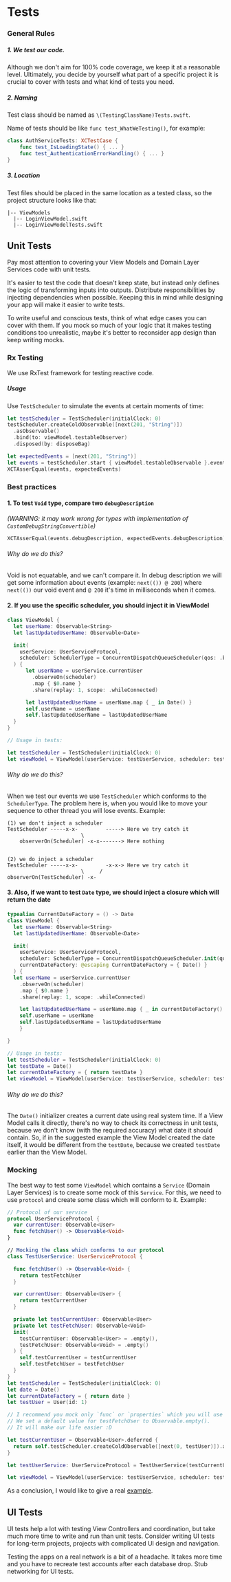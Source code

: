 # Tests

### General Rules

##### 1. We test our code.

Although we don't aim for 100% code coverage, we keep it at a reasonable level. Ultimately, you decide by yourself what part of a specific project it is crucial to cover with tests and what kind of tests you need.

##### 2. Naming

Test class should be named as `\(TestingClassName)Tests.swift`.

Name of tests should be like `func test_WhatWeTesting()`, for example:

```swift
class AuthServiceTests: XCTestCase {
	func test_IsLoadingState() { ... }
	func test_AuthenticationErrorHandling() { ... }
}
```

##### 3. Location

Test files should be placed in the same location as a tested class, so the project structure looks like that:

```
|-- ViewModels
  |-- LoginViewModel.swift
  |-- LoginViewModelTests.swift
```

## Unit Tests
Pay most attention to covering your View Models and Domain Layer Services code with unit tests.

It's easier to test the code that doesn't keep state, but instead only defines the logic of transforming inputs into outputs. Distribute responsibilities by injecting dependencies when possible. Keeping this in mind while designing your app will make it easier to write tests.

To write useful and conscious tests, think of what edge cases you can cover with them. If you mock so much of your logic that it makes testing conditions too unrealistic, maybe it's better to reconsider app design than keep writing mocks.

### Rx Testing

We use RxTest framework for testing reactive code.

##### Usage

Use `TestScheduler` to simulate the events at certain moments of time:

```swift
let testScheduler = TestScheduler(initialClock: 0)
testScheduler.createColdObservable([next(201, "String")])
  .asObservable()
  .bind(to: viewModel.testableObserver)
  .disposed(by: disposeBag)

let expectedEvents = [next(201, "String")]
let events = testScheduler.start { viewModel.testableObservable }.events
XCTAsserEqual(events, expectedEvents)
```

### Best practices

#### 1. To test `Void` type, compare two `debugDescription`

*(WARNING: it may work wrong for types with implementation of `CustomDebugStringConvertible`)*

```swift
XCTAsserEqual(events.debugDescription, expectedEvents.debugDescription)
```

###### Why do we do this?
Void is not equatable, and we can't compare it. In debug description we will get some information about events (example: `next(()) @ 200`) where `next(())` our void event and `@ 200` it's time  in milliseconds when it comes.

#### 2. If you use the specific scheduler, you should inject it in ViewModel

```swift
class ViewModel {
  let userName: Observable<String>
  let lastUpdatedUserName: Observable<Date>

  init(
    userService: UserServiceProtocol,
    scheduler: SchedulerType = ConcurrentDispatchQueueScheduler(qos: .background)
  ) {
      let userName = userService.currentUser
        .observeOn(scheduler)
        .map { $0.name }
        .share(replay: 1, scope: .whileConnected)

      let lastUpdatedUserName = userName.map { _ in Date() }
      self.userName = userName
      self.lastUpdatedUserName = lastUpdatedUserName
  }
}

// Usage in tests:

let testScheduler = TestScheduler(initialClock: 0)
let viewModel = ViewModel(userService: testUserService, scheduler: testScheduler)
```

###### Why do we do this?

When we test our events we use `TestScheduler` which conforms to the `SchedulerType`. The problem here is, when you would like to move your sequence to other thread you will lose events.
Example: 

```
(1) we don't inject a scheduler
TestScheduler -----x-x-         -----> Here we try catch it
                        \    
    observerOn(Scheduler) -x-x-------> Here nothing


(2) we do inject a scheduler
TestScheduler -----x-x-         -x-x-> Here we try catch it
                        \     /
observerOn(TestScheduler) -x-
```

#### 3. Also, if we want to test `Date` type, we should inject a closure which will return the date

```swift
typealias CurrentDateFactory = () -> Date
class ViewModel {
  let userName: Observable<String>
  let lastUpdatedUserName: Observable<Date>

  init(
    userService: UserServiceProtocol,
    scheduler: SchedulerType = ConcurrentDispatchQueueScheduler.init(qos: .background),
    currentDateFactory: @escaping CurrentDateFactory = { Date() }
  ) {
  let userName = userService.currentUser
    .observeOn(scheduler)
    .map { $0.name }
    .share(replay: 1, scope: .whileConnected)

    let lastUpdatedUserName = userName.map { _ in currentDateFactory() }
    self.userName = userName
    self.lastUpdatedUserName = lastUpdatedUserName
    }

}

// Usage in tests:
let testScheduler = TestScheduler(initialClock: 0)
let testDate = Date()
let currentDateFactory = { return testDate }
let viewModel = ViewModel(userService: testUserService, scheduler: testScheduler, currentDateFactory: currentDateFactory)
```

###### Why do we do this?
The `Date()` initializer creates a current date using real system time. If a View Model calls it directly, there's no way to check its correctness in unit tests, because we don't know (with the required accuracy) what date it should contain. So, if in the suggested example the View Model created the date itself, it would be different from the `testDate`, because we created `testDate` earlier than the View Model.

### Mocking
The best way to test some `ViewModel` which contains a `Service` (Domain Layer Services) is to create some mock of this `Service`. For this, we need to use `protocol` and create some class which will conform to it.
Example: 

```swift
// Protocol of our service 
protocol UserServiceProtocol {
  var currentUser: Observable<User>
  func fetchUser() -> Observable<Void>
}

// Mocking the class which conforms to our protocol
class TestUserService: UserServiceProtocol {

  func fetchUser() -> Observable<Void> {
    return testFetchUser
  }

  var currentUser: Observable<User> {
    return testCurrentUser
  }

  private let testCurrentUser: Observable<User>
  private let testFetchUser: Observable<Void>
  init(
    testCurrentUser: Observable<User> = .empty(),
    testFetchUser: Observable<Void> = .empty()
  ) {
    self.testCurrentUser = testCurrentUser
    self.testFetchUser = testFetchUser
  }
}
let testScheduler = TestScheduler(initialClock: 0)
let date = Date()
let currentDateFactory = { return date }
let testUser = User(id: 1)

// I recommend you mock only `func` or `properties` which you will use in viewModel. 
// We set a default value for testFetchUser to Observable.empty().
// It will make our life easier :D

let testCurrentUser = Observable<User>.deferred {
  return self.testScheduler.createColdObservable([next(0, testUser)]).asObservable()
}

let testUserService: UserServiceProtocol = TestUserService(testCurrentUser: testCurrentUser)

let viewModel = ViewModel(userService: testUserService, scheduler: testScheduler, currentDateFactory: currentDateFactory)

```

As a conclusion, I would like to give a real [example](In%20the%20result%20i%20would%20like%20to%20give%20a%20real%20example.%20https://gist.github.com/romanfurman6/f3846351b669eacee3f786611edff72d).


## UI Tests

UI tests help a lot with testing View Controllers and coordination, but take much more time to write and run than unit tests. Consider writing UI tests for long-term projects, projects with complicated UI design and navigation.

Testing the apps on a real network is a bit of a headache. It takes more time and you have to recreate test accounts after each database drop. Stub networking for UI tests.
